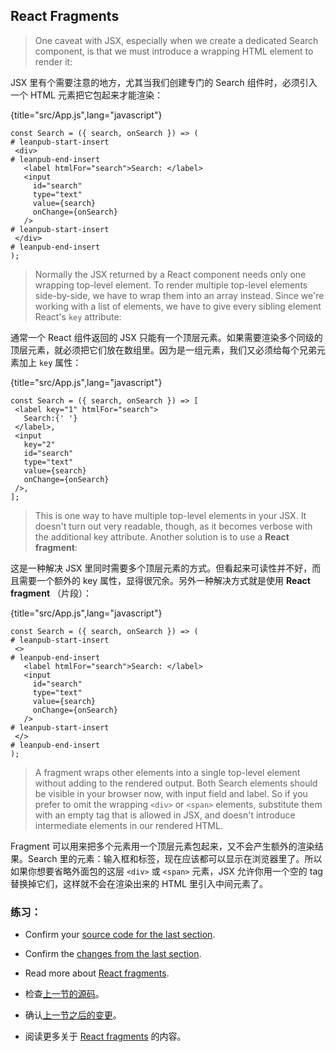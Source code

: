 ## React Fragments

> One caveat with JSX, especially when we create a dedicated Search component, is that we must introduce a wrapping HTML element to render it:

JSX 里有个需要注意的地方，尤其当我们创建专门的 Search 组件时，必须引入一个 HTML 元素把它包起来才能渲染：

{title="src/App.js",lang="javascript"}

~~~~~~~
const Search = ({ search, onSearch }) => (
# leanpub-start-insert
 <div>
# leanpub-end-insert
   <label htmlFor="search">Search: </label>
   <input
     id="search"
     type="text"
     value={search}
     onChange={onSearch}
   />
# leanpub-start-insert
 </div>
# leanpub-end-insert
);
~~~~~~~

> Normally the JSX returned by a React component needs only one wrapping top-level element. To render multiple top-level elements side-by-side, we have to wrap them into an array instead. Since we're working with a list of elements, we have to give every sibling element React's `key` attribute:

通常一个 React 组件返回的 JSX 只能有一个顶层元素。如果需要渲染多个同级的顶层元素，就必须把它们放在数组里。因为是一组元素，我们又必须给每个兄弟元素加上 `key` 属性：

{title="src/App.js",lang="javascript"}
~~~~~~~
const Search = ({ search, onSearch }) => [
 <label key="1" htmlFor="search">
   Search:{' '}
 </label>,
 <input
   key="2"
   id="search"
   type="text"
   value={search}
   onChange={onSearch}
 />,
];
~~~~~~~

> This is one way to have multiple top-level elements in your JSX. It doesn't turn out very readable, though, as it becomes verbose with the additional key attribute. Another solution is to use a **React fragment**:

这是一种解决 JSX 里同时需要多个顶层元素的方式。但看起来可读性并不好，而且需要一个额外的 key 属性，显得很冗余。另外一种解决方式就是使用 **React fragment** （片段）：

{title="src/App.js",lang="javascript"}
~~~~~~~
const Search = ({ search, onSearch }) => (
# leanpub-start-insert
 <>
# leanpub-end-insert
   <label htmlFor="search">Search: </label>
   <input
     id="search"
     type="text"
     value={search}
     onChange={onSearch}
   />
# leanpub-start-insert
 </>
# leanpub-end-insert
);
~~~~~~~

> A fragment wraps other elements into a single top-level element without adding to the rendered output. Both Search elements should be visible in your browser now, with input field and label. So if you prefer to omit the wrapping `<div>` or `<span>` elements, substitute them with an empty tag that is allowed in JSX, and doesn't introduce intermediate elements in our rendered HTML.

Fragment 可以用来把多个元素用一个顶层元素包起来，又不会产生额外的渲染结果。Search 里的元素：输入框和标签，现在应该都可以显示在浏览器里了。所以如果你想要省略外面包的这层 `<div>` 或 `<span>` 元素，JSX 允许你用一个空的 tag 替换掉它们，这样就不会在渲染出来的 HTML 里引入中间元素了。

### 练习：

* Confirm your [source code for the last section](https://codesandbox.io/s/github/the-road-to-learn-react/hacker-stories/tree/hs/React-Fragments).
 * Confirm the [changes from the last section](https://github.com/the-road-to-learn-react/hacker-stories/compare/hs/React-Custom-Hooks...hs/React-Fragments?expand=1).
* Read more about [React fragments](https://reactjs.org/docs/fragments.html).

* 检查[上一节的源码](https://codesandbox.io/s/github/the-road-to-learn-react/hacker-stories/tree/hs/React-Fragments)。
* 确认[上一节之后的变更](https://github.com/the-road-to-learn-react/hacker-stories/compare/hs/React-Custom-Hooks...hs/React-Fragments?expand=1)。
* 阅读更多关于 [React fragments](https://reactjs.org/docs/fragments.html) 的内容。